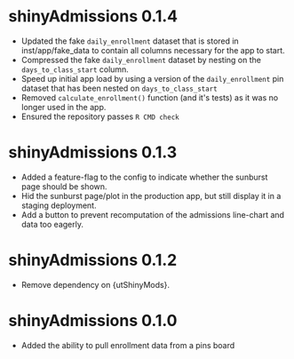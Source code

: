 # shinyAdmissions 0.1.4

* Updated the fake `daily_enrollment` dataset that is stored in inst/app/fake_data to contain all
  columns necessary for the app to start.
* Compressed the fake `daily_enrollment` dataset by nesting on the `days_to_class_start` column.
* Speed up initial app load by using a version of the `daily_enrollment` pin dataset that has been
  nested on `days_to_class_start`
* Removed `calculate_enrollment()` function (and it's tests) as it was no longer used in the app.
* Ensured the repository passes `R CMD check`

# shinyAdmissions 0.1.3

* Added a feature-flag to the config to indicate whether the sunburst page should be shown.
* Hid the sunburst page/plot in the production app, but still display it in a staging deployment.
* Add a button to prevent recomputation of the admissions line-chart and data too eagerly.

# shinyAdmissions 0.1.2

* Remove dependency on {utShinyMods}.

# shinyAdmissions 0.1.0

* Added the ability to pull enrollment data from a pins board

